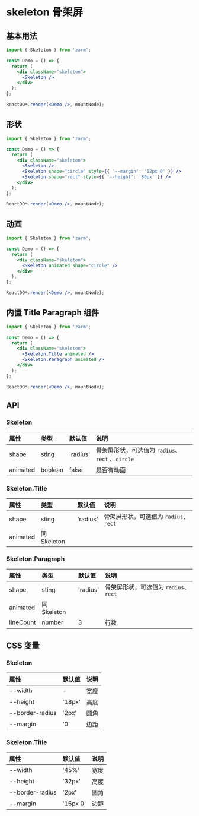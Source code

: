# skeleton 骨架屏

## 基本用法

```jsx
import { Skeleton } from 'zarm';

const Demo = () => {
  return (
    <div className="skeleton">
      <Skeleton />
    </div>
  );
};

ReactDOM.render(<Demo />, mountNode);
```

## 形状

```jsx
import { Skeleton } from 'zarm';

const Demo = () => {
  return (
    <div className="skeleton">
      <Skeleton />
      <Skeleton shape="circle" style={{ '--margin': '12px 0' }} />
      <Skeleton shape="rect" style={{ '--height': '80px' }} />
    </div>
  );
};

ReactDOM.render(<Demo />, mountNode);
```

## 动画

```jsx
import { Skeleton } from 'zarm';

const Demo = () => {
  return (
    <div className="skeleton">
      <Skeleton animated shape="circle" />
    </div>
  );
};

ReactDOM.render(<Demo />, mountNode);
```

## 内置 Title Paragraph 组件

```jsx
import { Skeleton } from 'zarm';

const Demo = () => {
  return (
    <div className="skeleton">
      <Skeleton.Title animated />
      <Skeleton.Paragraph animated />
    </div>
  );
};

ReactDOM.render(<Demo />, mountNode);
```

## API

### Skeleton

| 属性     | 类型    | 默认值   | 说明                                             |
| :------- | :------ | :------- | :----------------------------------------------- |
| shape    | sting   | 'radius' | 骨架屏形状，可选值为 `radius`、`rect` 、`circle` |
| animated | boolean | false    | 是否有动画                                       |

### Skeleton.Title

| 属性     | 类型        | 默认值   | 说明                                  |
| :------- | :---------- | :------- | :------------------------------------ |
| shape    | sting       | 'radius' | 骨架屏形状，可选值为 `radius`、`rect` |
| animated | 同 Skeleton |

### Skeleton.Paragraph

| 属性      | 类型        | 默认值   | 说明                                  |
| :-------- | :---------- | :------- | :------------------------------------ |
| shape     | sting       | 'radius' | 骨架屏形状，可选值为 `radius`、`rect` |
| animated  | 同 Skeleton |
| lineCount | number      | 3        | 行数                                  |

## CSS 变量

### Skeleton

| 属性            | 默认值   | 说明 |
| :-------------- | :----- | :--- |
| --width         | -      | 宽度 |
| --height        | '18px' | 高度 |
| --border-radius | '2px'  | 圆角 |
| --margin        | '0'    | 边距 |

### Skeleton.Title

| 属性            | 默认值      | 说明 |
| :-------------- | :-------- | :-- |
| --width         | '45%'     | 宽度 |
| --height        | '32px'    | 高度 |
| --border-radius | '2px'     | 圆角 |
| --margin        | '16px 0'  | 边距 |
